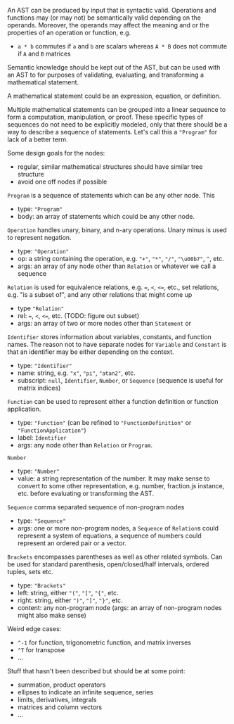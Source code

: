 An AST can be produced by input that is syntactic valid.  Operations and
functions may (or may not) be semantically valid depending on the operands.
Moreover, the operands may affect the meaning and or the properties of an
operation or function, e.g.
- `a * b` commutes if `a` and `b` are scalars whereas `A * B` does not
  commute if `A` and `B` matrices

Semantic knowledge should be kept out of the AST, but can be used with an AST to
for purposes of validating, evaluating, and transforming a mathematical statement.

A mathematical statement could be an expression, equation, or definition.

Multiple mathematical statements can be grouped into a linear sequence to form a
computation, manipulation, or proof.  These specific types of sequences do not
need to be explicitly modeled, only that there should be a way to describe a
sequence of statements.  Let's call this a `"Program"` for lack of a better term.

Some design goals for the nodes:
- regular, similar mathematical structures should have similar tree structure
- avoid one off nodes if possible

`Program` is a sequence of statements which can be any other node.  This
- type: `"Program"`
- body: an array of statements which could be any other node.

`Operation` handles unary, binary, and n-ary operations.  Unary minus is used
to represent negation.
- type: `"Operation"`
- op: a string containing the operation, e.g. `"+"`, `"*"`, `"/"`, `"\u00b7"`,
  `^`, etc.
- args: an array of any node other than `Relation` or whatever we call a sequence

`Relation` is used for equivalence relations, e.g. `=`, `<`, `<=`, etc., set
relations, e.g. "is a subset of", and any other relations that might come up
- type `"Relation"`
- rel: `=`, `<`, `<=`, etc. (TODO: figure out subset)
- args: an array of two or more nodes other than `Statement` or

`Identifier` stores information about variables, constants, and function names.
The reason not to have separate nodes for `Variable` and `Constant` is that an
identifier may be either depending on the context.
- type: `"Identifier"`
- name: string, e.g. `"x"`, `"pi"`, `"atan2"`, etc.
- subscript: `null`, `Identifier`, `Number`, or `Sequence` (sequence is useful
  for matrix indices)

`Function` can be used to represent either a function definition or function
application.
- type: `"Function"` (can be refined to `"FunctionDefinition"` or
  `"FunctionApplication"`)
- label: `Identifier`
- args: any node other than `Relation` or `Program`.

`Number`
- type: `"Number"`
- value: a string representation of the number.  It may make sense to convert to
some other representation, e.g. number, fraction.js instance, etc. before
evaluating or transforming the AST.

`Sequence` comma separated sequence of non-program nodes
- type: `"Sequence"`
- args: one or more non-program nodes, a `Sequence` of `Relation`s could
represent a system of equations, a sequence of numbers could represent an
ordered pair or a vector.

`Brackets` encompasses parentheses as well as other related symbols.  Can be
used for standard parenthesis, open/closed/half intervals, ordered tuples, sets
etc.
- type: `"Brackets"`
- left: string, either `"("`, `"["`, `"{"`, etc.
- right: string, either `")"`, `"]"`, `"}"`, etc.
- content: any non-program node (args: an array of non-program nodes might also
  make sense)

Weird edge cases:
- `^-1` for function, trigonometric function, and matrix inverses
- `^T` for transpose
- ...

Stuff that hasn't been described but should be at some point:
- summation, product operators
- ellipses to indicate an infinite sequence, series
- limits, derivatives, integrals
- matrices and column vectors
- ...